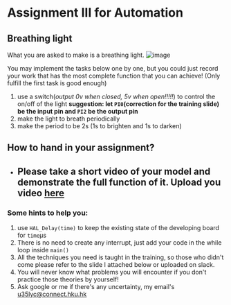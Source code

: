 # Assignment III for Automation
## Breathing light
What you are asked to make is a breathing light.
![image](https://github.com/HKURoboMaster/Breathing-Light/blob/master/light.gif)

You may implement the tasks below one by one, but you could just record your work that has the most complete function that you can achieve!
(Only fulfill the first task is good enough)
1. use a switch(_output 0v when closed, 5v when open!!!!!_) to control the on/off of the light
   **suggestion: let `PI0`(correction for the training slide) be the input pin and `PI2` be the output pin**
2. make the light to breath periodically
3. make the period to be 2s (1s to brighten and 1s to darken)
## How to hand in your assignment?
- ## Please take a short video of your model and demonstrate the full function of it. Upload you video [here](https://drive.google.com/drive/folders/1Yw7WxppSxigywkYjdmyoB-FW3ukdmkxP?usp=sharing)
### Some hints to help you:
1. use `HAL_Delay(time)` to keep the existing state of the developing board for `time`μs
2. There is no need to create any interrupt, just add your code in the while loop inside `main()`
3. All the techniques you need is taught in the training, so those who didn't come please refer to the slide I attached below or uploaded on slack.
4. You will never know what problems you will encounter if you don't practice those theories by yourself!
5. Ask google or me if there's any uncertainty, my email's u35lyc@connect.hku.hk
